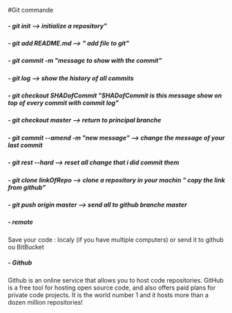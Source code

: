 #Git commande
##### - git init  --> initialize a repository"
##### - git add  README.md   --> " add file to git"
##### - git commit -m "message to show with the commit" 
##### - git log     --> show the history of all commits
##### - git checkout SHADofCommit    "SHADofCommit is this message show on top of every commit with commit log"
##### - git checkout master  --> return to principal branche
##### - git commit --amend -m "new message"   --> change the message of your last commit
##### - git rest --hard    --> reset all change that i did commit them
##### - git clone linkOfRepo  --> clone a repository in your machin " copy the link from github"
##### - git push origin master  --> send all to github branche master

##### - remote 
Save your code :
localy (if you have multiple computers) or send it to github ou BitBucket
##### - Github
Github is an online service that allows you to host code repositories. GitHub is a free tool for hosting open source code, and also offers paid plans for private code projects. It is the world number 1 and it hosts more than a dozen million repositories!